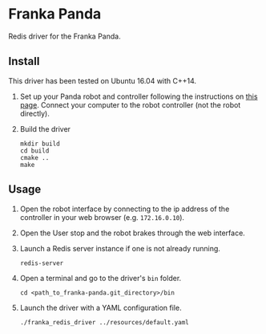 Franka Panda
============
Redis driver for the Franka Panda.


Install
-------

This driver has been tested on Ubuntu 16.04 with C++14.

1. Set up your Panda robot and controller following the instructions on
   [this page](https://frankaemika.github.io/docs/getting_started.html).
   Connect your computer to the robot controller (not the robot directly).

3. Build the driver

   ```
   mkdir build
   cd build
   cmake ..
   make
   ```

Usage
-----

1. Open the robot interface by connecting to the ip address of the controller
   in your web browser (e.g. ```172.16.0.10```).

2. Open the User stop and the robot brakes through the web interface.

3. Launch a Redis server instance if one is not already running.

   ```
   redis-server
   ```

3. Open a terminal and go to the driver's ```bin``` folder.

   ```
   cd <path_to_franka-panda.git_directory>/bin
   ```

4. Launch the driver with a YAML configuration file.

   ```
   ./franka_redis_driver ../resources/default.yaml
   ```
